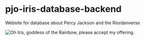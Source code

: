 # pjo-iris-database-backend
Website for database about Percy Jackson and the Riordanverse

<picture>
  <source media="(prefers-color-scheme: dark)" srcset="https://media1.tenor.com/m/WiXMGIDfoP4AAAAd/please-accept-my-offering-annabeth-chase.gif">
  <source media="(prefers-color-scheme: light)" srcset="https://media1.tenor.com/m/WiXMGIDfoP4AAAAd/please-accept-my-offering-annabeth-chase.gif">
  <img alt="Oh Iris, goddess of the Rainbow, please accept my offering." src="https://media1.tenor.com/m/WiXMGIDfoP4AAAAd/please-accept-my-offering-annabeth-chase.gif">
</picture>

